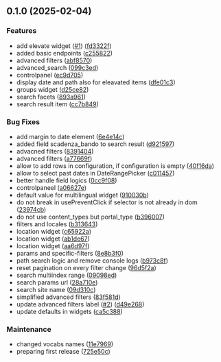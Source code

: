 

## 0.1.0 (2025-02-04)


### Features

* add elevate widget ([#1](https://github.com/RegioneER/volto-rer-search/issues/1)) ([fd3322f](https://github.com/RegioneER/volto-rer-search/commit/fd3322fd5cd6dd228d3be1a9f282166f4f3a85f8))
* added basic endpoints ([c255822](https://github.com/RegioneER/volto-rer-search/commit/c255822292463e56f9127745b639176e5a6b2fc4))
* advanced filters ([abf8570](https://github.com/RegioneER/volto-rer-search/commit/abf8570dfcea7d48c7b22ef434c79aaa395e2d28))
* advanced_search ([099c3ed](https://github.com/RegioneER/volto-rer-search/commit/099c3ed7d64f6d9d1d4ec64f61584b03f8b3da5c))
* controlpanel ([ec9d705](https://github.com/RegioneER/volto-rer-search/commit/ec9d705a344104a6e71b87a9e972cb3ce8814afc))
* display date and path also for eleavated items ([dfe01c3](https://github.com/RegioneER/volto-rer-search/commit/dfe01c3dc12efb19cd4cc906b7621b6817a5fafd))
* groups widget ([d25ce82](https://github.com/RegioneER/volto-rer-search/commit/d25ce82bdb0ccf5d382bfb71ad3e56684d7c414e))
* search facets ([893a961](https://github.com/RegioneER/volto-rer-search/commit/893a9613ec51caf31fd5ecf60bd6baa9d9dca2dd))
* search result item ([cc7b849](https://github.com/RegioneER/volto-rer-search/commit/cc7b849c6932952b665f2eb29b2ff81cc0837a32))


### Bug Fixes

* add margin to date element ([6e4e14c](https://github.com/RegioneER/volto-rer-search/commit/6e4e14c795c8777869b816a4f33d637b28fccfb8))
* added field scadenza_bando to search result ([d921597](https://github.com/RegioneER/volto-rer-search/commit/d92159764efa912f7c69a0b36526d809c0edb69e))
* advacned filters ([8391404](https://github.com/RegioneER/volto-rer-search/commit/83914043c5fa9fcf2f8b3f9503ad4c84389c0f5d))
* advanced filters ([a77669f](https://github.com/RegioneER/volto-rer-search/commit/a77669f688954bbacf9e31cfb9edf035a348e26d))
* allow to add rows in configuration, if configuration is empty ([40f16da](https://github.com/RegioneER/volto-rer-search/commit/40f16da1b182ceb84b4e1945588eacc7d4502713))
* allow to select past dates in DateRangePicker ([c011457](https://github.com/RegioneER/volto-rer-search/commit/c01145757e2e42f777389ca60cd2af2b91ba3ff0))
* better handle field logics ([0cc9f08](https://github.com/RegioneER/volto-rer-search/commit/0cc9f08a4aa3ba724571dfc56365d99d1784ab0d))
* controlpaneel ([a06627e](https://github.com/RegioneER/volto-rer-search/commit/a06627e534c4b2a718e3d196dca89b0a03ca58ad))
* default value for multilingual widget ([910030b](https://github.com/RegioneER/volto-rer-search/commit/910030b1257d274499f0529081358cf56aba4ae9))
* do not break in usePreventClick if selector is not already in dom ([23974cb](https://github.com/RegioneER/volto-rer-search/commit/23974cb132766bd748826ffd482a3109475215cb))
* do not use content_types but portal_type ([b396007](https://github.com/RegioneER/volto-rer-search/commit/b396007057107f41e59dbcb275b53b433dd331a0))
* filters and locales ([b313643](https://github.com/RegioneER/volto-rer-search/commit/b313643de34c6bb64a0aa05d46f1273336bb419f))
* location widget ([c65922a](https://github.com/RegioneER/volto-rer-search/commit/c65922a7b2ca4736d7fd9bdfd150186babe8982d))
* location widget ([ab1de67](https://github.com/RegioneER/volto-rer-search/commit/ab1de67a5a2df370ab300b3b003cf71035461990))
* location widget ([aa6d97f](https://github.com/RegioneER/volto-rer-search/commit/aa6d97f86bd27d0a8d376e32549b9c2b55c5eb5c))
* params and specific-filters ([8e8b3f0](https://github.com/RegioneER/volto-rer-search/commit/8e8b3f00efd6bcbbe5e2311fe820028025668cb8))
* path search logic and remove console logs ([b973c8f](https://github.com/RegioneER/volto-rer-search/commit/b973c8f27bab37e10c7a94227d9f62e637bdcfb2))
* reset pagination on every filter change ([96d5f2a](https://github.com/RegioneER/volto-rer-search/commit/96d5f2a5f9ae7c18df1d671c1006ce824b2f8d58))
* search multiindex range ([09098ed](https://github.com/RegioneER/volto-rer-search/commit/09098ed9ad974713714a390cd1c472f5d5f87dee))
* search params url ([28a710e](https://github.com/RegioneER/volto-rer-search/commit/28a710e259e3cb785dfcb8883f7ce8cccae9d0a8))
* search site name ([09d310c](https://github.com/RegioneER/volto-rer-search/commit/09d310c4142db356ac7225efead532a666d6831c))
* simplified advanced filters ([83f581d](https://github.com/RegioneER/volto-rer-search/commit/83f581d652f5756b6bdaa691f2caf876c70ec5f0))
* update advanced filters label ([#2](https://github.com/RegioneER/volto-rer-search/issues/2)) ([d49e268](https://github.com/RegioneER/volto-rer-search/commit/d49e268cd342101b5a6f5b7c619b82ed7cc22150))
* update defaults in widgets ([ca5c388](https://github.com/RegioneER/volto-rer-search/commit/ca5c38833def9d8c1fcb4aaa74fde24f3b0afaa5))


### Maintenance

* changed vocabs names ([11e7969](https://github.com/RegioneER/volto-rer-search/commit/11e79698a2056ad5f12ec42681c688234eeae081))
* preparing first release ([725e50c](https://github.com/RegioneER/volto-rer-search/commit/725e50c443505770d5137101aa6be9f50664d145))